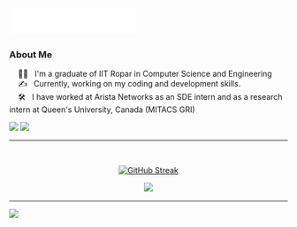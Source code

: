 <img src="images/arshdeep-header.svg"></img>

### About Me

&nbsp;&nbsp;&nbsp; :technologist: &nbsp; I'm a graduate of IIT Ropar in Computer Science and Engineering\
&nbsp;&nbsp;&nbsp; :writing_hand: &nbsp; Currently, working on my coding and development skills.\
&nbsp;&nbsp;&nbsp; :hammer_and_wrench: &nbsp; I have worked at Arista Networks as an SDE intern and as a research intern at Queen's University, Canada (MITACS GRI)
<p>
  <a href="mailto:arshdeepsingh.iitropar@gmail.com"><img src="https://img.shields.io/badge/gmail-%23D14836.svg?&style=for-the-badge&logo=gmail&logoColor=white" /></a>
  <a href="https://www.linkedin.com/in/arshdeepsinghiitropar/"><img src="https://img.shields.io/badge/linkedin-%230077B5.svg?&style=for-the-badge&logo=linkedin&logoColor=white" /></a>
</p>

<hr/>
  <br/>
    <p align="center">
        <a href="https://git.io/streak-stats"><img src="https://github-readme-streak-stats.herokuapp.com?user=Arshdeep-Singh-01&theme=nightowl&hide_border=true&border_radius=5&date_format=j%20M%5B%20Y%5D&card_height=180" alt="GitHub Streak" /></a>
    </p>
    <p align="center">
        <img height="137px" src="https://github-readme-stats.vercel.app/api/top-langs/?username=Arshdeep-Singh-01&hide=html&hide_title=true&hide_border=true&layout=compact&langs_count=10&theme=nightowl" />
    </p>

<hr/>

![](https://komarev.com/ghpvc/?username=Arshdeep-Singh-01&color=green)
